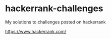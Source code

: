 hackerrank-challenges
=====================

My solutions to challenges posted on hackerrank

https://www.hackerrank.com/
